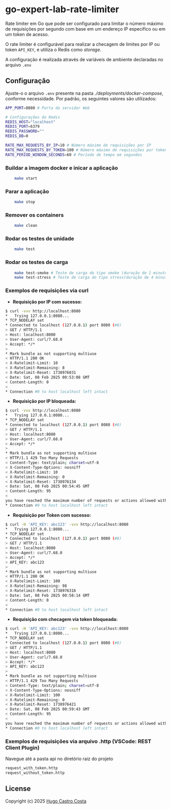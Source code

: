 # go-expert-lab-rate-limiter
Rate limiter em Go que pode ser configurado para limitar o número máximo de requisições por segundo com base em um endereço IP específico ou em um token de acesso.

O rate limiter é configurável para realizar a checagem de limites por IP ou token `API_KEY`, e utiliza o Redis como _storage_.

A configuração é realizada através de variáveis de ambiente declaradas no arquivo `.env`

## Configuração
Ajuste-o o arquivo `.env` presente na pasta _./deployments/docker-compose_, conforme necessidade. Por padrão, os seguintes valores são utilizados:

```sh
APP_PORT=8080 # Porta do servidor Web

# Configurações do Redis
REDIS_HOST="localhost"
REDIS_PORT=6379
REDIS_PASSWORD=""
REDIS_DB=0

RATE_MAX_REQUESTS_BY_IP=10 # Número máximo de requisições por IP
RATE_MAX_REQUESTS_BY_TOKEN=100 # Número máximo de requisições por token
RATE_PERIOD_WINDOW_SECONDS=60 # Período de tempo em segundos
```

### Buildar a imagem docker e inicar a aplicação
```bash
    make start
```

### Parar a aplicação
```bash
    make stop
```

### Remover os containers
```bash
    make clean
```

### Rodar os testes de unidade
```bash
    make test
```

### Rodar os testes de carga
```bash
    make test-smoke # Teste de carga do tipo smoke (duração de 1 minuto);
    make test-stress # Teste de carga do tipo stress(duração de 4 minuto);
```

### Exemplos de requisições via curl

- **Requisição por IP com sucesso:**

```sh
$ curl -vvv http://localhost:8080
*   Trying 127.0.0.1:8080...
* TCP_NODELAY set
* Connected to localhost (127.0.0.1) port 8080 (#0)
> GET / HTTP/1.1
> Host: localhost:8080
> User-Agent: curl/7.68.0
> Accept: */*
> 
* Mark bundle as not supporting multiuse
< HTTP/1.1 200 OK
< X-Ratelimit-Limit: 10
< X-Ratelimit-Remaining: 8
< X-Ratelimit-Reset: 1738976031
< Date: Sat, 08 Feb 2025 00:53:08 GMT
< Content-Length: 0
< 
* Connection #0 to host localhost left intact
```
- **Requisição por IP bloqueada:**

```sh
$ curl -vvv http://localhost:8080
*   Trying 127.0.0.1:8080...
* TCP_NODELAY set
* Connected to localhost (127.0.0.1) port 8080 (#0)
> GET / HTTP/1.1
> Host: localhost:8080
> User-Agent: curl/7.68.0
> Accept: */*
> 
* Mark bundle as not supporting multiuse
< HTTP/1.1 429 Too Many Requests
< Content-Type: text/plain; charset=utf-8
< X-Content-Type-Options: nosniff
< X-Ratelimit-Limit: 10
< X-Ratelimit-Remaining: 0
< X-Ratelimit-Reset: 1738976134
< Date: Sat, 08 Feb 2025 00:54:45 GMT
< Content-Length: 95
< 
you have reached the maximum number of requests or actions allowed within a certain time frame
* Connection #0 to host localhost left intact
```

- **Requisição por Token com sucesso:**

```sh
$ curl -H 'API_KEY: abc123' -vvv http://localhost:8080
*   Trying 127.0.0.1:8080...
* TCP_NODELAY set
* Connected to localhost (127.0.0.1) port 8080 (#0)
> GET / HTTP/1.1
> Host: localhost:8080
> User-Agent: curl/7.68.0
> Accept: */*
> API_KEY: abc123
> 
* Mark bundle as not supporting multiuse
< HTTP/1.1 200 OK
< X-Ratelimit-Limit: 100
< X-Ratelimit-Remaining: 98
< X-Ratelimit-Reset: 1738976316
< Date: Sat, 08 Feb 2025 00:58:14 GMT
< Content-Length: 0
< 
* Connection #0 to host localhost left intact
```

- **Requisição com checagem via token bloqueada:**

```sh
$ curl -H 'API_KEY: abc123' -vvv http://localhost:8080
*   Trying 127.0.0.1:8080...
* TCP_NODELAY set
* Connected to localhost (127.0.0.1) port 8080 (#0)
> GET / HTTP/1.1
> Host: localhost:8080
> User-Agent: curl/7.68.0
> Accept: */*
> API_KEY: abc123
> 
* Mark bundle as not supporting multiuse
< HTTP/1.1 429 Too Many Requests
< Content-Type: text/plain; charset=utf-8
< X-Content-Type-Options: nosniff
< X-Ratelimit-Limit: 100
< X-Ratelimit-Remaining: 0
< X-Ratelimit-Reset: 1738976421
< Date: Sat, 08 Feb 2025 00:59:43 GMT
< Content-Length: 95
< 
you have reached the maximum number of requests or actions allowed within a certain time frame
* Connection #0 to host localhost left intact
```

### Exemplos de requisições via arquivo .http (VSCode: REST Client Plugin)

Navegue até a pasta api no diretório raiz do projeto


```sh
request_with_token.http
request_without_token.http
```

## <a name="license"></a> License

Copyright (c) 2025 [Hugo Castro Costa]

[Hugo Castro Costa]: https://github.com/hgtpcastro